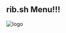 ## rib.sh Menu!!!
![logo](https://github.com/Mr-7Mind/MiniShell/assets/88535491/bb9ff6e0-00d9-429d-bd8a-a6814f33b7fd)
